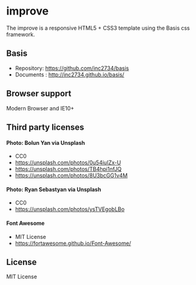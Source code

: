 # improve
The improve is a responsive HTML5 + CSS3 template using the Basis css framework.

## Basis
* Repository: https://github.com/inc2734/basis
* Documents : http://inc2734.github.io/basis/

## Browser support
Modern Browser and IE10+

## Third party licenses
#### Photo: Bolun Yan via Unsplash
* CC0
* https://unsplash.com/photos/0u54iuIZx-U
* https://unsplash.com/photos/TB4hpi1nfJQ
* https://unsplash.com/photos/8U3bcGG1v4M

#### Photo: Ryan Sebastyan via Unsplash
* CC0
* https://unsplash.com/photos/ysTVEgobLBo

#### Font Awesome
* MIT License
* https://fortawesome.github.io/Font-Awesome/

## License
MIT License
